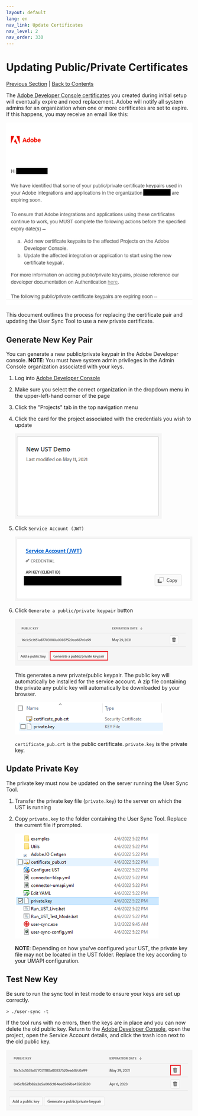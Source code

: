 ```yaml
---
layout: default
lang: en
nav_link: Update Certificates
nav_level: 2
nav_order: 330
---
```


# Updating Public/Private Certificates

[Previous Section](scheduling.md) \| [Back to Contents](index.md) 

The [Adobe Developer Console certificates](setup_adobeio.md) you created during initial setup will eventually expire and
need replacement. Adobe will notify all system admins for an organization when one or more certificates are set to expire.
If this happens, you may receive an email like this:

![](images/expired_cert_note.png)

This document outlines the process for replacing the certificate pair and updating the User Sync Tool to use a new private
certificate.

## Generate New Key Pair

You can generate a new public/private keypair in the Adobe Developer console. **NOTE**: You must have system admin
privileges in the Admin Console organization associated with your keys.

1. Log into [Adobe Developer Console](https://developer.adobe.com/console)
2. Make sure you select the correct organization in the dropdown menu in the upper-left-hand corner of the page
3. Click the "Projects" tab in the top navigation menu
4. Click the card for the project associated with the credentials you wish to update

   ![](images/project_card.png)
5. Click `Service Account (JWT)`

   ![](images/service_account.png)
6. Click `Generate a public/private keypair` button

   ![](images/generate_key.png)

   This generates a new private/public keypair. The public key will automatically be installed for the service account.
   A zip file containing the private any public key will automatically be downloaded by your browser.

   ![](images/key_zip_contents.png)

   `certificate_pub.crt` is the public certificate. `private.key` is the private key.

## Update Private Key

The private key must now be updated on the server running the User Sync Tool.

1. Transfer the private key file (`private.key`) to the server on which the UST is running
2. Copy `private.key` to the folder containing the User Sync Tool. Replace the current file if prompted.

   ![](images/ust_folder.png)

   **NOTE**: Depending on how you've configured your UST, the private key file may not be located in the UST folder.
   Replace the key according to your UMAPI configuration.

## Test New Key

Be sure to run the sync tool in test mode to ensure your keys are set up correctly.

```
> ./user-sync -t
```

If the tool runs with no errors, then the keys are in place and you can now delete the old public key.
Return to the [Adobe Developer Console](https://developer.adobe.com/console), open the project, open the
Service Account details, and click the trash icon next to the old public key.

![](images/delete_old_key.png)
